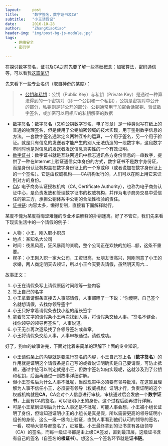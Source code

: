 ```yaml
---
layout:     post
title:      "数字签名，数字证书及CA"
subtitle:   "小王请假记"
date:       2016-10-28
author:     "ZhangXiaoXiao"
header-img: "img/post-bg-js-module.jpg"
tags:
    - 网络安全
    - 密码学
    
---
```


在探讨数字签名，证书及CA之前先要了解一些基础概念：加密算法，密码通信等，可以看我[这篇笔记](http://www.zhangxiaoxiao.site/2016/10/25/OpenSSL%E4%B8%8E%E7%BD%91%E7%BB%9C%E4%BF%A1%E6%81%AF%E5%AE%89%E5%85%A8/)

先来看下一些专业名词（取自神奇的某度）：

>* [公钥和私钥](http://baike.baidu.com/link?url=IjFj6zGif9cDUTpw1hE14JTGOKIxtcUsZubDOlDqQ7BSkt9NXM4d1esTYXlMiylYjSBmGp2ju85P7N67uuG3MIqCgM2L8LWvcILnJa7FslO)：公钥（Public Key）与私钥（Private Key）是通过一种算法得到的一个密钥对（即一个公钥和一个私钥），公钥是密钥对中公开的部分，私钥则是非公开的部分。公钥通常用于加密会话密钥、验证数字签名，或加密可以用相应的私钥解密的数据
* [数字签名](http://baike.baidu.com/link?url=WXFlROvJAoiOfYT0rbWJgO4CXF4i2QDoA4aI8RjtgadWKBka4UCgZi4RjnUXLYNxno0TzuqN0tEMLDjnmjkTucfQbFWAsaiDZsAE6xO4w7SMYW8gOHZjMtevoTJctp4I#1)：数字签名（又称公钥数字签名、电子签章）是一种类似写在纸上的普通的物理签名，但是使用了公钥加密领域的技术实现，用于鉴别数字信息的方法。一套数字签名通常定义两种互补的运算，一个用于签名，另一个用于验证。就是只有信息的发送者才能产生的别人无法伪造的一段数字串，这段数字串同时也是对信息的发送者发送信息真实性的一个有效证明。
* [数字证书](http://baike.baidu.com/link?url=wJZ6DKNTOYtKJM2KRq2-lVcZNhKcibkLO9i0Z6Iww6fROOjo6hFKColj5jDa0M0efhCW1db0d40Dp7wqYjS8vCOqclGbTxTJ44-BHxsVDNOYnPPCsvf0rqDdAj463N18)：数字证书就是互联网通讯中标志通讯各方身份信息的一串数字，提供了一种在Internet上验证通信实体身份的方式，数字证书不是数字身份证，而是身份认证机构盖在数字身份证上的一个章或印（或者说加在数字身份证上的一个签名）。它是由权威机构——CA机构发行的，人们可以在网上用它来识别对方的身份。
* [CA](http://baike.baidu.com/link?url=tcX5z8zNVp6NMDaIy7Kc9fnlwqHlHgSA4afrYQtCE_kLYF61gp4n8rvHxLRg519z): 电子商务认证授权机构（CA, Certificate Authority），也称为电子商务认证中心，是负责发放和管理数字证书的权威机构，并作为电子商务交易中受信任的第三方，承担公钥体系中公钥的合法性检验的责任。
* [证书链](http://baike.baidu.com/link?url=Y6EX2bNkmurTZ-UVS7WKqPLOs9JstehmRbpbfc9w1-yt3hZlRL1Ww1iGgvBxpawqOY5XqCSSpSOCliBpDCFpwDUiwTvr3v4UEdgsO89wGKfElzX1Imihh3BODv2vpYhk): 内容太多，懒得复制，直接看下面解释就行。

某度不愧为某度将晦涩难懂的专业术语解释的扑朔迷离。好了不管它，我们先来看下现实生活中的一个请假的例子：

* 人物：小王，刚入职小职员
* 地点：某知名大公司
* 时间：夜黑风高，狂风暴雨的某晚，整个公司正在欢快的加班...额，这条不重要。
* 楔子：小王刚入职一家大公司，工资很高，女朋友很高兴，刚刚同意了小王的求婚，两人商定明天去领证，所以小王今天要去请假，虽然明天周六...
 
故事正文：

1. 小王在请假条写上请假原因时间段等一些内容
2. 签上自己的名字
3. 小王拿着请假条直接去人事部请假，人事部瞟了一下说：“你傻啊，自己签个名就想请假，去找你领导签字“
4. 小王只好拿着请假条去找小组的组长签字
5. 拿着签完字的请假条小王再次找到人事，将请假条交给人事。“签名不健全，找你领导的领导再签名”，人事说道。
6. 小王无奈再次逐级找了各领导签名或盖章。
7. 小王将请假条交给人事，人事审核通过。请假成功。
	
好了，狗血的故事讲完，下面对比着来简单的理解下上面的专业知识。

*  小王请假条上的内容就是要进行签名的内容，小王自己签上名（**数字签名**）的作用就是证明这个请假条是自己写的或者说证明确实是自己要请假，可防止抵赖，通过字迹可以判定就是小王，但数字签名如何实现呢，这就涉及到了公钥和私钥，后面再通过一则故事详细讲解。
*  但小王签名后为什么人事不批呢，当然现实中必须要有领导批准，在这暂且理解为人事不信任小王，必须要有领导（权威机构）证明才行。负责证明的这个权威机构就是**CA**，CA会对个人信息进行审核，审核通过后会发放一个**数字证书**，上面有CA的签名，可以证明小王的身份。这个过程后面再进行详解。
*  可是小王拿到证明后为什么人事还是不批呢，可能人事会想，小王被小组长证明了身份，但谁知道证明小王的小组长是真是假，所以需要更高的领导证明小组长的身份，这么一级一级向上验证，直到人事看到他们认可的领导的签名，一看，哎呦大领导都签名了，赶紧批。小王最终拿到的证书含有各级领导（CA）的签名，而每一级证书都是由上级CA签发，直到最顶层，这级证书含有自己的签名（自签名的**根证书**）。想这么一个签名环节就是**证书链**。





